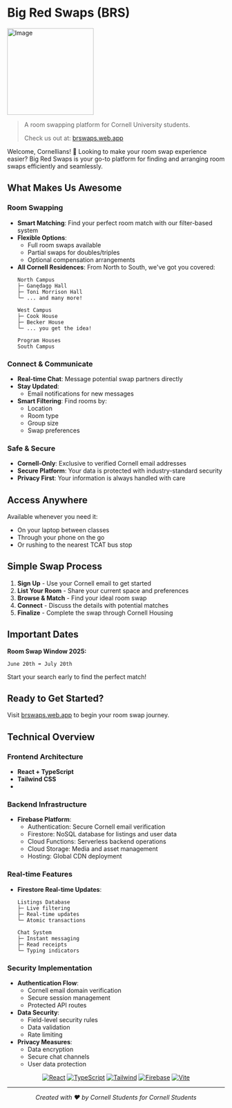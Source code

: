 # Big Red Swaps (BRS)
<img src="https://github.com/user-attachments/assets/17146e69-b984-43be-9b81-097c3752e526" width="200" alt="Image">

> A room swapping platform for Cornell University students. 
> 
> Check us out at: [brswaps.web.app](https://brswaps.web.app)

Welcome, Cornellians! 👋 Looking to make your room swap experience easier? Big Red Swaps is your go-to platform for finding and arranging room swaps efficiently and seamlessly.

## What Makes Us Awesome

### Room Swapping
- **Smart Matching**: Find your perfect room match with our filter-based system
- **Flexible Options**: 
  - Full room swaps available
  - Partial swaps for doubles/triples
  - Optional compensation arrangements
- **All Cornell Residences**: From North to South, we've got you covered:
  ```
  North Campus 
  ├─ Ganędagǫ Hall
  ├─ Toni Morrison Hall
  └─ ... and many more!

  West Campus
  ├─ Cook House
  ├─ Becker House
  └─ ... you get the idea!

  Program Houses 
  South Campus 
  ```

### Connect & Communicate
- **Real-time Chat**: Message potential swap partners directly
- **Stay Updated**: 
  - Email notifications for new messages
- **Smart Filtering**: Find rooms by:
  - Location 
  - Room type
  - Group size
  - Swap preferences

### Safe & Secure
- **Cornell-Only**: Exclusive to verified Cornell email addresses
- **Secure Platform**: Your data is protected with industry-standard security
- **Privacy First**: Your information is always handled with care

## Access Anywhere

Available whenever you need it:
- On your laptop between classes
- Through your phone on the go
- Or rushing to the nearest TCAT bus stop

## Simple Swap Process

1. **Sign Up** - Use your Cornell email to get started 
2. **List Your Room** - Share your current space and preferences 
3. **Browse & Match** - Find your ideal room swap 
4. **Connect** - Discuss the details with potential matches 
5. **Finalize** - Complete the swap through Cornell Housing 

## Important Dates

**Room Swap Window 2025:**
```
June 20th ➡️ July 20th
```
Start your search early to find the perfect match!

## Ready to Get Started?

Visit [brswaps.web.app](https://brswaps.web.app) to begin your room swap journey.

## Technical Overview

### Frontend Architecture
- **React + TypeScript**
- **Tailwind CSS**
- 
### Backend Infrastructure
- **Firebase Platform**:
  - Authentication: Secure Cornell email verification
  - Firestore: NoSQL database for listings and user data
  - Cloud Functions: Serverless backend operations
  - Cloud Storage: Media and asset management
  - Hosting: Global CDN deployment

### Real-time Features
- **Firestore Real-time Updates**:
  ```
  Listings Database
  ├─ Live filtering
  ├─ Real-time updates
  └─ Atomic transactions

  Chat System
  ├─ Instant messaging
  ├─ Read receipts
  └─ Typing indicators
  ```

### Security Implementation
- **Authentication Flow**:
  - Cornell email domain verification
  - Secure session management
  - Protected API routes
- **Data Security**:
  - Field-level security rules
  - Data validation
  - Rate limiting
- **Privacy Measures**:
  - Data encryption
  - Secure chat channels
  - User data protection

<div align="center">

[![React](https://img.shields.io/badge/React-61DAFB.svg?style=for-the-badge&logo=React&logoColor=black)](https://reactjs.org/)
[![TypeScript](https://img.shields.io/badge/TypeScript-3178C6.svg?style=for-the-badge&logo=TypeScript&logoColor=white)](https://www.typescriptlang.org/)
[![Tailwind](https://img.shields.io/badge/Tailwind%20CSS-06B6D4.svg?style=for-the-badge&logo=Tailwind-CSS&logoColor=white)](https://tailwindcss.com/)
[![Firebase](https://img.shields.io/badge/Firebase-FFCA28.svg?style=for-the-badge&logo=Firebase&logoColor=black)](https://firebase.google.com/)
[![Vite](https://img.shields.io/badge/Vite-646CFF.svg?style=for-the-badge&logo=Vite&logoColor=white)](https://vitejs.dev/)

</div>

---

<div align="center">

*Created with ❤️ by Cornell Students for Cornell Students*

</div>
